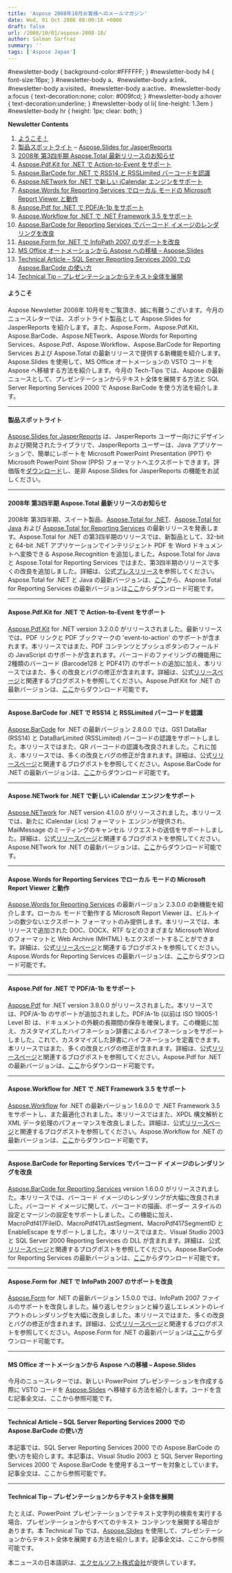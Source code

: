 ```yaml
---
title: 'Aspose 2008年10月お客様へのメールマガジン'
date: Wed, 01 Oct 2008 08:00:16 +0000
draft: false
url: /2008/10/01/aspose-2008-10/
author: Salman Sarfraz
summary: ''
tags: ['Aspose Japan']
---
```


#newsletter-body { background-color:#FFFFFF; } #newsletter-body h4 { font-size:16px; } #newsletter-body a、#newsletter-body a:link、#newsletter-body a:visited、#newsletter-body a:active、#newsletter-body a:focus { text-decoration:none; color: #009fcd; } #newsletter-body a:hover { text-decoration:underline; } #newsletter-body ol li{ line-height: 1.3em } #newsletter-body hr { height: 1px; clear: both; }

**Newsletter Contents**

1.  [ようこそ！][1]
2.  [製品スポットライト][2] – [Aspose.Slides for JasperReports][3]
3.  [2008年 第3四半期 Aspose.Total 最新リリースのお知らせ][4]
4.  [Aspose.Pdf.Kit for .NET で Action-to-Event をサポート][5]
5.  [Aspose.BarCode for .NET で RSS14 と RSSLimited バーコードを認識][6]
6.  [Aspose.NETwork for .NET で新しい iCalendar エンジンをサポート][7]
7.  [Aspose.Words for Reporting Services でローカル モードの Microsoft Report Viewer と動作][8]
8.  [Aspose.Pdf for .NET で PDF/A-1b をサポート][9]
9.  [Aspose.Workflow for .NET で .NET Framework 3.5 をサポート][10]
10.  [Aspose.BarCode for Reporting Services でバーコード イメージのレンダリングを改良][11]
11.  [Aspose.Form for .NET で InfoPath 2007 のサポートを改良][12]
12.  [MS Office オートメーションから Aspose への移植 – Aspose.Slides][13]
13.  [Technical Article – SQL Server Reporting Services 2000 での Aspose.BarCode の使い方][14]
14.  [Technical Tip – プレゼンテーションからテキスト全体を展開][15]

#### ようこそ

Aspose Newsletter 2008年 10月号をご覧頂き、誠に有難うございます。今月のニュースレターでは、スポットライト製品として Aspose.Slides for JasperReports を紹介します。また、Aspose.Form、Aspose.Pdf.Kit、Aspose.BarCode、Aspose.NETwork、Aspose.Words for Reporting Services、Aspose.Pdf、Aspose.Workflow、Aspose.BarCode for Reporting Services および Aspose.Total の最新リリースで提供する新機能を紹介します。Aspose.Slides を使用して、MS Office オートメーションの VSTO コードを Aspose へ移植する方法を紹介します。今月の Tech-Tips では、Aspose の最新ニュースとして、プレゼンテーションからテキスト全体を展開する方法と SQL Server Reporting Services 2000 で Aspose.BarCode を使う方法を紹介します。

* * *

#### 製品スポットライト

[](http://www.aspose.com/community/files/67/jasperreports-exporters/aspose.slides.jasperreports/default.aspx)[Aspose.Slides for JasperReports][16] は、JasperReports ユーザー向けにデザインおよび開発されたライブラリで、JasperReports ユーザーは、Java アプリケーションで、簡単にレポートを Microsoft PowerPoint Presentation (PPT) や Microsoft PowerPoint Show (PPS) フォーマットへエクスポートできます。評価版を[ダウンロード][17]し、是非 Aspose.Slides for JasperReports の機能をお試しください。

* * *

#### 2008年 第3四半期 Aspose.Total 最新リリースのお知らせ

[](http://www.aspose.com/categories/product-suites/aspose.total-for-.NET-and-java/default.aspx)[][18]2008年 第3四半期、スイート製品、[Aspose.Total for .NET][19]、[Aspose.Total for Java][20] および [Aspose.Total for Reporting Services][21] の最新リリースを発表します。Aspose.Total for .NET の第3四半期のリリースでは、新製品として、32-bit と 64-bit .NET アプリケーションでインテリジェント PDF を Word ドキュメントへ変換できる Aspose.Recognition を追加しました。Aspose.Total for Java と Aspose.Total for Reporting Services ではまた、第3四半期のリリースで多くの改良を追加しました。詳細は、公式[プレスリリース][22]を参照してください。Aspose.Total for .NET と Java の最新バージョンは、[ここ][23]から、Aspose.Total for Reporting Services の最新バージョンは[ここ][24]からダウンロード可能です。

* * *

#### Aspose.Pdf.Kit for .NET で Action-to-Event をサポート

[](http://www.aspose.com/categories/file-format-components/aspose.pdf.kit-for-.NET-and-java/default.aspx)[Aspose.Pdf.Kit][25] for .NET version 3.2.0.0 がリリースされました。最新リリースでは、PDF リンクと PDF ブックマークの 'event-to-action' のサポートが含まれます。本リリースではまた、PDF コンテンツとプッシュボタンのフィールドの JavaScript のサポートが含まれます。バーコードのファイリングの機能用に 2種類のバーコード (Barcode128 と PDF417) のサポートの追加に加え、本リリースではまた、多くの改良とバグの修正が含まれます。詳細は、公式[リリースページ][26]と関連するブログポストを参照してください。Aspose.Pdf.Kit for .NET の最新バージョンは、[ここ][27]からダウンロード可能です。

* * *

#### Aspose.BarCode for .NET で RSS14 と RSSLimited バーコードを認識

[](http://www.aspose.com/categories/visual-components/aspose.barcode-for-.NET-and-java/default.aspx)[Aspose.BarCode][28] for .NET の最新バージョン 2.8.0.0 では、GS1 DataBar (RSS14) と DataBarLimited (RSSLimited) バーコードの認識をサポートしました。本リリースではまた、QR バーコードの認識も改良されました。これに加え、本リリースでは、多くの改良とバグの修正が含まれます。詳細は、公式[リリースページ][29]と関連するブログポストを参照してください。Aspose.BarCode for .NET の最新バージョンは、[ここ][30]からダウンロード可能です。

* * *

#### Aspose.NETwork for .NET で新しい iCalendar エンジンをサポート

[](http://www.aspose.com/categories/utility-components/aspose.NETwork-for-.NET/default.aspx)[Aspose.NETwork][31] for .NET version 4.1.0.0 がリリースされました。本リリースでは、新たに iCalendar (.ics) フォーマット エンジンが提供され、MailMessage のミーティングのキャンセル リクエストの送信をサポートしました。詳細は、公式[リリースページ][32]と関連するブログポストを参照してください。Aspose.NETwork for .NET の最新バージョンは、[ここ][33]からダウンロード可能です。

* * *

#### Aspose.Words for Reporting Services でローカル モードの Microsoft Report Viewer と動作

[](http://www.aspose.com/categories/ssrs-rendering-extensions/aspose.words-for-reporting-services/default.aspx)[Aspose.Words for Reporting Services][34] の最新バージョン 2.3.0.0 の新機能を紹介します。ローカル モードで動作する Microsoft Report Viewer は、ビルトインの数少ないエクスポート フォーマットのみ提供します。本リリースでは、本リリースで追加された DOC、DOCX、RTF などのさまざまな Microsoft Word のフォーマットと Web Archive (MHTML) もエクスポートすることができます。詳細は、公式[リリースページ][35]と関連するブログポストを参照してください。Aspose.Words for Reporting Services の最新バージョンは、[ここ][36]からダウンロード可能です。

* * *

#### Aspose.Pdf for .NET で PDF/A-1b をサポート

[](http://www.aspose.com/categories/file-format-components/aspose.pdf-for-.NET-and-java/default.aspx)[][37][Aspose.Pdf][38] for .NET version 3.8.0.0 がリリースされました。本リリースでは、PDF/A-1b のサポートが追加されました。PDF/A-1b (以前は ISO 19005-1 Level B) は、ドキュメントの外観の長期間の保存を確保します。この機能に加え、カスタマイズしたハイフネーション辞書によるハイフネーションをサポートしました。これで、カスタマイズした辞書にハイフネーションを定義できます。本リリースではまた、多くの改良とバグの修正が含まれます。詳細は、公式[リリースページ][39]と関連するブログポストを参照してください。Aspose.Pdf for .NET の最新バージョンは、[ここ][40]からダウンロード可能です。

* * *

#### Aspose.Workflow for .NET で .NET Framework 3.5 をサポート

[](http://www.aspose.com/categories/utility-components/aspose.workflow-for-.NET/default.aspx)[Aspose.Workflow][41] for .NET の最新バージョン 1.6.0.0 で .NET Framework 3.5 をサポートし、また最適化されました。本リリースではまた、XPDL 構文解析と XML データ処理のパフォーマンスを改良しました。詳細は、公式[リリースページ][42]と関連するブログポストを参照してください。Aspose.Workflow for .NET の最新バージョンは、[ここ][43]からダウンロード可能です。

* * *

#### Aspose.BarCode for Reporting Services でバーコード イメージのレンダリングを改良

[](https://docs.aspose.com/display/wordsjava/Home)[Aspose.BarCode for Reporting Services][44] version 1.6.0.0 がリリースされました。本リリースでは、バーコード イメージのレンダリングが大幅に改良されました。バーコード イメージに関して、バーコードの描画、ボーダー スタイルの設定とマージンの設定をサポートしました。この機能に加え、MacroPdf417FileID、MacroPdf417LastSegment、MacroPdf417SegmentID と EnableEscape をサポートしました。本リリースではまた、Visual Studio 2003 と SQL Server 2000 Reporting Services の DLL が含まれます。詳細は、公式[リリースページ][45]と関連するブログポストを参照してください。Aspose.BarCode for Reporting Services の最新バージョンは、[ここ][46]からダウンロード可能です。

* * *

#### Aspose.Form for .NET で InfoPath 2007 のサポートを改良

[](http://www.aspose.com/categories/file-format-components/aspose.form-for-.NET/default.aspx)[Aspose.Form][47] for .NET の最新バージョン 1.5.0.0 では、InfoPath 2007 ファイルのサポートを改良しました。繰り返しセクションと繰り返しエレメントのレイアウトのレンダリングを大幅に改良しました。本リリースではまた、多くの改良とバグの修正が含まれます。詳細は、公式[リリースページ][48]と関連するブログポストを参照してください。Aspose.Form for .NET の最新バージョンは[ここ][49]からダウンロード可能です。

* * *

#### MS Office オートメーションから Aspose への移植 – Aspose.Slides

今月のニュースレターでは、新しい PowerPoint プレゼンテーションを作成する際に VSTO コードを [Aspose.Slides][50] へ移植する方法を紹介します。コードを含む記事全文は、ここから参照可能です。

* * *

#### Technical Article – SQL Server Reporting Services 2000 での Aspose.BarCode の使い方

本記事では、SQL Server Reporting Services 2000 での Aspose.BarCode の使い方を紹介します。本記事は、Visual Studio 2003 と SQL Server Reporting Services 2000 で Aspose.BarCode を使用するユーザーを対象としています。記事全文は、ここから参照可能です。

* * *

#### Technical Tip – プレゼンテーションからテキスト全体を展開

たとえば、PowerPoint プレゼンテーションでテキスト文字列の検索を実行する場合、プレゼンテーションからすべてのテキスト コンテンツを展開する場合があります。本 Technical Tip では、[Aspose.Slides][51] を使用して、プレゼンテーションからテキスト全体を展開する方法を紹介します。記事全文は、ここから参照可能です。  
  

本ニュースの日本語訳は、[エクセルソフト株式会社][52]が提供しています。




[1]: #10081
[2]: #10082
[3]: http://www.aspose.com/categories/jasperreports-exporters/aspose.slides-for-jasperreports/default.aspx
[4]: #10083
[5]: #10084
[6]: #10085
[7]: #10086
[8]: #10087
[9]: #10088
[10]: #10089
[11]: #100810
[12]: #100811
[13]: #100812
[14]: #100813
[15]: #100814
[16]: http://www.aspose.com/categories/jasperreports-exporters/aspose.slides-for-jasperreports/default.aspx
[17]: http://www.aspose.com/community/files/67/jasperreports-exporters/aspose.slides.jasperreports/default.aspx
[18]: http://www.aspose.com/categories/file-format-components/aspose.form-for-.NET/default.aspx
[19]: http://www.aspose.com/categories/product-suites/aspose.total-for-.NET-and-java/default.aspx
[20]: http://www.aspose.com/categories/product-suites/aspose.total-for-.NET-and-java/default.aspx
[21]: http://www.aspose.com/categories/product-suites/aspose.total-for-reporting-services/default.aspx
[22]: http://www.aspose.com/corporate/press-center/company-news/aspose-announces-q3-2008-releases-of-aspose.total.aspx
[23]: http://www.aspose.com/community/files/50/product-suites/aspose.total/default.aspx
[24]: http://www.aspose.com/community/files/50/product-suites/aspose.total.reporting.services/default.aspx
[25]: http://www.aspose.com/categories/file-format-components/aspose.pdf.kit-for-.NET-and-java/default.aspx
[26]: http://www.aspose.com/community/files/51/file-format-components/aspose.pdf.kit/entry141540.aspx
[27]: http://www.aspose.com/community/files/51/file-format-components/aspose.pdf.kit/default.aspx
[28]: http://www.aspose.com/categories/visual-components/aspose.barcode-for-.NET-and-java/default.aspx
[29]: http://www.aspose.com/community/files/53/visual-components/aspose.barcode/entry141555.aspx
[30]: https://docs.aspose.com/display/wordsjava/Home
[31]: http://www.aspose.com/categories/utility-components/aspose.NETwork-for-.NET/default.aspx
[32]: http://www.aspose.com/community/files/54/utility-components/aspose.NETwork/entry141941.aspx
[33]: http://www.aspose.com/community/files/54/utility-components/aspose.NETwork/default.aspx
[34]: http://www.aspose.com/categories/ssrs-rendering-extensions/aspose.words-for-reporting-services/default.aspx
[35]: http://www.aspose.com/community/files/52/ssrs-rendering-extensions/aspose.words.reporting.services/entry142767.aspx
[36]: http://www.aspose.com/community/files/52/ssrs-rendering-extensions/aspose.words.reporting.services/default.aspx
[37]: http://www.aspose.com/categories/file-format-components/aspose.pdf-for-.NET-and-java/default.aspx
[38]: http://www.aspose.com/categories/file-format-components/aspose.pdf-for-.NET-and-java/default.aspx
[39]: http://www.aspose.com/community/files/51/file-format-components/aspose.pdf/entry143031.aspx
[40]: http://www.aspose.com/community/files/51/file-format-components/aspose.pdf/default.aspx
[41]: http://www.aspose.com/categories/utility-components/aspose.workflow-for-.NET/default.aspx
[42]: http://www.aspose.com/community/files/54/utility-components/aspose.workflow/entry144251.aspx
[43]: https://docs.aspose.com/display/wordsjava/Home
[44]: https://docs.aspose.com/display/wordsjava/Home
[45]: http://www.aspose.com/community/files/52/ssrs-rendering-extensions/aspose.barcode.reporting.services/entry144551.aspx
[46]: https://docs.aspose.com/display/wordsjava/Home
[47]: http://www.aspose.com/categories/file-format-components/aspose.form-for-.NET/default.aspx
[48]: http://www.aspose.com/community/files/51/file-format-components/aspose.form/entry141279.aspx
[49]: http://www.aspose.com/community/files/51/file-format-components/aspose.form/default.aspx
[50]: http://www.aspose.com/categories/file-format-components/aspose.slides-for-.NET-and-java/default.aspx
[51]: http://www.aspose.com/categories/file-format-components/aspose.slides-for-.NET-and-java/default.aspx
[52]: http://www.xlsoft.com/jp



